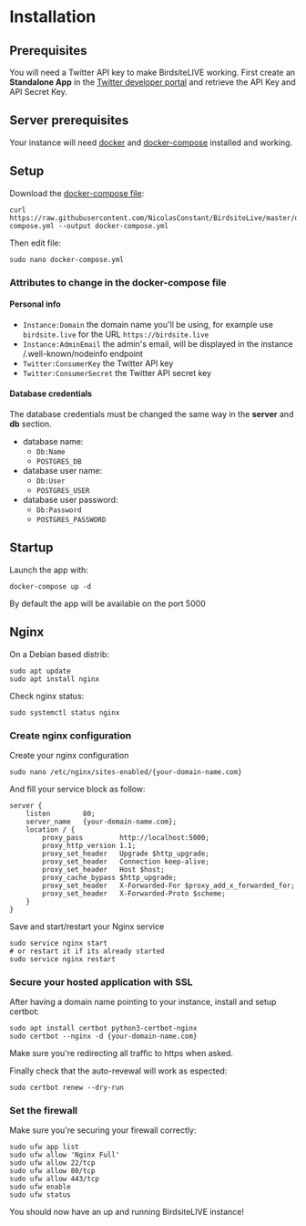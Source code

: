 # Installation

## Prerequisites 

You will need a Twitter API key to make BirdsiteLIVE working. First create an **Standalone App** in the [Twitter developer portal](https://developer.twitter.com/en/portal/projects-and-apps) and retrieve the API Key and API Secret Key. 

## Server prerequisites

Your instance will need [docker](https://docs.docker.com/engine/install/) and [docker-compose](https://docs.docker.com/compose/install/) installed and working. 

## Setup

Download the [docker-compose file](https://github.com/NicolasConstant/BirdsiteLive/blob/master/docker-compose.yml): 

```
curl https://raw.githubusercontent.com/NicolasConstant/BirdsiteLive/master/docker-compose.yml --output docker-compose.yml
```

Then edit file: 

```
sudo nano docker-compose.yml
```

### Attributes to change in the docker-compose file

#### Personal info

* `Instance:Domain` the domain name you'll be using, for example use `birdsite.live` for the URL `https://birdsite.live`
* `Instance:AdminEmail` the admin's email, will be displayed in the instance /.well-known/nodeinfo endpoint
* `Twitter:ConsumerKey` the Twitter API key
* `Twitter:ConsumerSecret` the Twitter API secret key

#### Database credentials

The database credentials must be changed the same way in the **server** and **db** section.

* database name:
  * `Db:Name`
  * `POSTGRES_DB`
* database user name:
  * `Db:User`
  * `POSTGRES_USER`
* database user password:
  * `Db:Password`
  * `POSTGRES_PASSWORD`

## Startup

Launch the app with:

```
docker-compose up -d
```

By default the app will be available on the port 5000

## Nginx 

On a Debian based distrib:

```
sudo apt update
sudo apt install nginx
```

Check nginx status: 

```
sudo systemctl status nginx
```

### Create nginx configuration

Create your nginx configuration

```
sudo nano /etc/nginx/sites-enabled/{your-domain-name.com}
```

And fill your service block as follow:

```
server {
    listen        80;
    server_name   {your-domain-name.com};
    location / {
        proxy_pass         http://localhost:5000;
        proxy_http_version 1.1;
        proxy_set_header   Upgrade $http_upgrade;
        proxy_set_header   Connection keep-alive;
        proxy_set_header   Host $host;
        proxy_cache_bypass $http_upgrade;
        proxy_set_header   X-Forwarded-For $proxy_add_x_forwarded_for;
        proxy_set_header   X-Forwarded-Proto $scheme;
    }
}
```

Save and start/restart your Nginx service 

```
sudo service nginx start
# or restart it if its already started
sudo service nginx restart
```

### Secure your hosted application with SSL

After having a domain name pointing to your instance, install and setup certbot:

```
sudo apt install certbot python3-certbot-nginx
sudo certbot --nginx -d {your-domain-name.com}
```

Make sure you're redirecting all traffic to https when asked.

Finally check that the auto-revewal will work as espected:

```
sudo certbot renew --dry-run
```

### Set the firewall 

Make sure you're securing your firewall correctly:

```
sudo ufw app list
sudo ufw allow 'Nginx Full'
sudo ufw allow 22/tcp
sudo ufw allow 80/tcp
sudo ufw allow 443/tcp
sudo ufw enable
sudo ufw status
```

You should now have an up and running BirdsiteLIVE instance!
